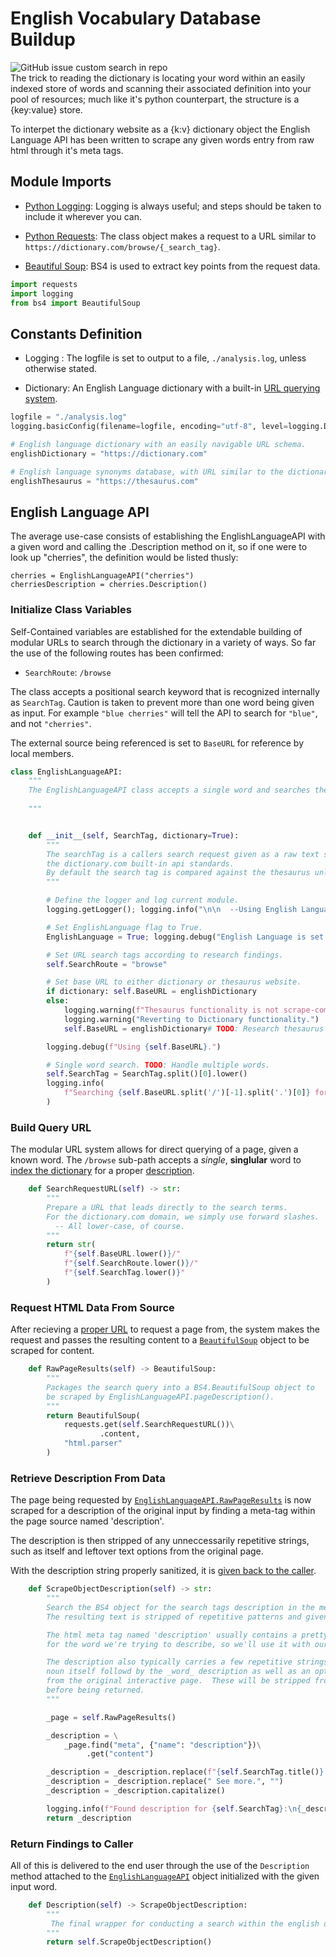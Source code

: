 # English Vocabulary Database Buildup
![GitHub issue custom search in repo](https://img.shields.io/github/issues-search/guyyatsu/English-Language-API?label=Open%20Issues&query=is%3Aissue%20is%3Aopen)  
The trick to reading the dictionary is locating your word within an easily indexed store of words and scanning 
their associated definition into your pool of resources; much like it's python counterpart, the structure is a 
{key:value} store.

To interpet the dictionary website as a {k:v} dictionary object the English Language API has been written to scrape 
any given words entry from raw html through it's meta tags.


## Module Imports

  - [Python Logging](#constants-definition): Logging is always useful; and steps should be taken to include it wherever you can.

  - [Python Requests](#build-query-url): The class object makes a request to a URL similar to ```https://dictionary.com/browse/{_search_tag}```.

  - [Beautiful Soup](#retrieve-description-from-data): BS4 is used to extract key points from the request data. 


```python
import requests
import logging
from bs4 import BeautifulSoup
```

## Constants Definition

  - Logging : The logfile is set to output to a file, ```./analysis.log```, unless otherwise stated.

  - Dictionary: An English Language dictionary with a built-in [URL querying system](#build-query-url).


```python
logfile = "./analysis.log"
logging.basicConfig(filename=logfile, encoding="utf-8", level=logging.DEBUG)

# English language dictionary with an easily navigable URL schema.
englishDictionary = "https://dictionary.com"

# English language synonyms database, with URL similar to the dictionaries.
englishThesaurus = "https://thesaurus.com"
```

## English Language API
The average use-case consists of establishing the EnglishLanguageAPI with a given word and calling the
.Description method on it, so if one were to look up "cherries", the definition would be listed thusly:
```
cherries = EnglishLanguageAPI("cherries")
cherriesDescription = cherries.Description()
```

### Initialize Class Variables
Self-Contained variables are established for the extendable building of modular URLs to search through the
dictionary in a variety of ways. So far the use of the following routes has been confirmed:  
  - ```SearchRoute```: ```/browse```

The class accepts a positional search keyword that is recognized internally as ```SearchTag```.
Caution is taken to prevent more than one word being given as input.
For example ```"blue cherries"``` will tell the API to search for ```"blue"```, and not ```"cherries"```.

The external source being referenced is set to ```BaseURL``` for reference by local members.


```python
class EnglishLanguageAPI:
    """
    The EnglishLanguageAPI class accepts a single word and searches the dictionary for a matching description.
    
    """


    def __init__(self, SearchTag, dictionary=True):
        """
        The searchTag is a callers search request given as a raw text string which is then formatted to 
        the dictionary.com built-in api standards.
        By default the search tag is compared against the thesaurus unless explicitly told to check the dictionary.
        """

        # Define the logger and log current module.
        logging.getLogger(); logging.info("\n\n  --Using English Language API.--\n")

        # Set EnglishLanguage flag to True.
        EnglishLanguage = True; logging.debug("English Language is set to True.")

        # Set URL search tags according to research findings.
        self.SearchRoute = "browse"

        # Set base URL to either dictionary or thesaurus website.
        if dictionary: self.BaseURL = englishDictionary
        else:
            logging.warning(f"Thesaurus functionality is not scrape-compatible with Dictionary.")
            logging.warning("Reverting to Dictionary functionality.")
            self.BaseURL = englishDictionary# TODO: Research thesaurus page structure.

        logging.debug(f"Using {self.BaseURL}.")

        # Single word search. TODO: Handle multiple words.
        self.SearchTag = SearchTag.split()[0].lower()
        logging.info(
            f"Searching {self.BaseURL.split('/')[-1].split('.')[0]} for word: {self.SearchTag}."
        )
```

### Build Query URL
The modular URL system allows for direct querying of a page, given a known word.  The ```/browse``` sub-path
accepts a _single_, **singlular** word to [index the dictionary](#request-html-data-from-source) for a proper
[description](#retrieve-description-from-data).


```python
    def SearchRequestURL(self) -> str:
        """
        Prepare a URL that leads directly to the search terms.
        For the dictionary.com domain, we simply use forward slashes.
          -- All lower-case, of course.
        """
        return str(
            f"{self.BaseURL.lower()}/"
            f"{self.SearchRoute.lower()}/"
            f"{self.SearchTag.lower()}"
        )
```

### Request HTML Data From Source
After recieving a [proper URL](#build-query-url) to request a page from, the system makes the request and passes the resulting content
to a [```BeautifulSoup```](#retrieve-description-from-data) object to be scraped for content.


```python
    def RawPageResults(self) -> BeautifulSoup:
        """
        Packages the search query into a BS4.BeautifulSoup object to
        be scraped by EnglishLanguageAPI.pageDescription().
        """
        return BeautifulSoup(
            requests.get(self.SearchRequestURL())\
                    .content,
            "html.parser"
        )
```

### Retrieve Description From Data
The page being requested by [```EnglishLanguageAPI.RawPageResults```](#request-html-data-from-source) is now scraped for a description of the original
input by finding a meta-tag within the page source named 'description'.

The description is then stripped of any unneccessarily repetitive strings, such as itself and leftover text options
from the original page.

With the description string properly sanitized, it is [given back to the caller](#return-findings-to-caller).


```python
    def ScrapeObjectDescription(self) -> str:
        """
        Search the BS4 object for the search tags description in the metatags header.
        The resulting text is stripped of repetitive patterns and given back as a string.

        The html meta tag named 'description' usually contains a pretty solid meaning
        for the word we're trying to describe, so we'll use it with our noun.

        The description also typically carries a few repetitive strings, such as the
        noun itself followd by the _word_ description as well as an option to 'See more.'
        from the original interactive page.  These will be stripped from the string
        before being returned.
        """

        _page = self.RawPageResults()

        _description = \
            _page.find("meta", {"name": "description"})\
                 .get("content")

        _description = _description.replace(f"{self.SearchTag.title()} definition, ", "")
        _description = _description.replace(" See more.", "")
        _description = _description.capitalize()

        logging.info(f"Found description for {self.SearchTag}:\n{_description}\n\n")
        return _description
```

### Return Findings to Caller
All of this is delivered to the end user through the use of the ```Description``` method attached to the
[```EnglishLanguageAPI```](#english-language-api) object initialized with the given input word.


```python
    def Description(self) -> ScrapeObjectDescription:
        """
         The final wrapper for conducting a search within the english dictionary or thesaurus.
        """
        return self.ScrapeObjectDescription()
```
